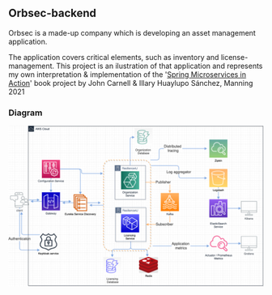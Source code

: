 ## Orbsec-backend

Orbsec is a made-up company which is developing an asset management application. 

The application covers critical elements, such as inventory and license-management. This project is an ilustration of that application and represents my own interpretation & implementation of the '[Spring Microservices in Action](https://www.manning.com/books/spring-microservices-in-action-second-edition?query=Spring%20Microservices%20in%20action)' book project by John Carnell & Illary Huaylupo Sánchez, Manning 2021

### Diagram

![Orbsec-backend-diagram.drawio.png](https://github.com/PetreVane/orbsec-backend/blob/main/screenshot/Orbsec-backend-diagram.drawio.png?raw=true)

